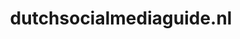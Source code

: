 ---
layout: post
title:  "dutchsocialmediaguide.nl"
internal_url:  "/data/dutchsocialmediaguide.nl.html"
categories: dutchgov
---